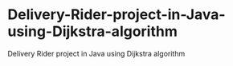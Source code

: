 # Delivery-Rider-project-in-Java-using-Dijkstra-algorithm
Delivery Rider project in Java using Dijkstra algorithm
